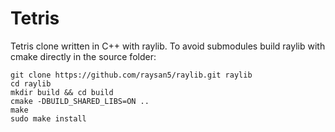 # Tetris

Tetris clone written in C++ with raylib.
To avoid submodules build raylib with cmake directly in the source folder:

```
git clone https://github.com/raysan5/raylib.git raylib
cd raylib
mkdir build && cd build
cmake -DBUILD_SHARED_LIBS=ON ..
make
sudo make install
```
